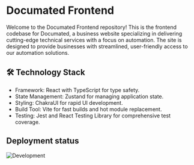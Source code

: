 # Documated Frontend

Welcome to the Documated Frontend repository! This is the frontend codebase for Documated, a business website specializing in delivering cutting-edge technical services with a focus on automation. The site is designed to provide businesses with streamlined, user-friendly access to our automation solutions.

## 🛠️ Technology Stack

- Framework: React with TypeScript for type safety.
- State Management: Zustand for managing application state.
- Styling: ChakraUI for rapid UI development.
- Build Tool: Vite for fast builds and hot module replacement.
- Testing: Jest and React Testing Library for comprehensive test coverage.

## Deployment status

![Development](https://github.com/mauricetjmurphy/mce-frontend/actions/workflows/c--dev.yml/badge.svg)
